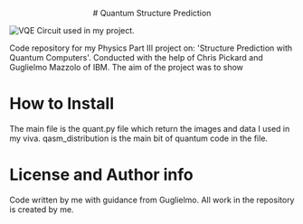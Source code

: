 <p style="text-align: center;"> # Quantum Structure Prediction </p>

<picture>
  <img alt="VQE Circuit used in my project." src="C:\Users\Julian\Documents\Physics\Project\finalVQE.png">
</picture>


Code repository for my Physics Part III project on: 'Structure Prediction with Quantum Computers'. Conducted with the help of Chris Pickard and Guglielmo Mazzolo of IBM. The aim of the project was to show  

# How to Install
The main file is the quant.py file which return the images and data I used in my viva. qasm_distribution is the main bit of quantum code in the file. 

# License and Author info
Code written by me with guidance from Guglielmo. All work in the repository is created by me. 
